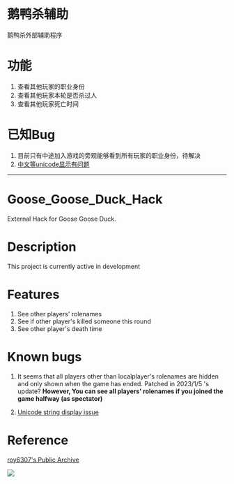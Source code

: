 # 鹅鸭杀辅助
鹅鸭杀外部辅助程序

# 功能
1. 查看其他玩家的职业身份
2. 查看其他玩家本轮是否杀过人
3. 查看其他玩家死亡时间

# 已知Bug
1. 目前只有中途加入游戏的旁观能够看到所有玩家的职业身份，待解决
2. [中文等unicode显示有问题](https://github.com/Liuhaixv/Goose_Goose_Duck_Hack/issues/2)

---

# Goose_Goose_Duck_Hack
External Hack for Goose Goose Duck.

# Description
This project is currently active in development

# Features
1. See other players' rolenames
2. See if other player's killed someone this round
3. See other player's death time

# Known bugs
1. It seems that all players other than localplayer's rolenames are hidden and only shown when the game has ended. Patched in 2023/1/5 's update? **However, You can see all players' rolenames if you joined the game halfway (as spectator)**

2. [Unicode string display issue](https://github.com/Liuhaixv/Goose_Goose_Duck_Hack/issues/2)

# Reference
[roy6307's Public Archive](https://github.com/roy6307/Goose-Goose-Goose)


![](https://img.shields.io/github/downloads/Liuhaixv/Goose_Goose_Duck_Hack/total)
